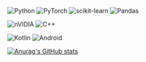 ![Python](https://img.shields.io/badge/python-3670A0?style=for-the-badge&logo=python&logoColor=ffdd54) ![PyTorch](https://img.shields.io/badge/PyTorch-%23EE4C2C.svg?style=for-the-badge&logo=PyTorch&logoColor=white) ![scikit-learn](https://img.shields.io/badge/scikit--learn-%23F7931E.svg?style=for-the-badge&logo=scikit-learn&logoColor=white) ![Pandas](https://img.shields.io/badge/pandas-%23150458.svg?style=for-the-badge&logo=pandas&logoColor=white) 

![nVIDIA](https://img.shields.io/badge/cuda-000000.svg?style=for-the-badge&logo=nVIDIA&logoColor=green) ![C++](https://img.shields.io/badge/c++-%2300599C.svg?style=for-the-badge&logo=c%2B%2B&logoColor=white)

![Kotlin](https://img.shields.io/badge/kotlin-%237F52FF.svg?style=for-the-badge&logo=kotlin&logoColor=white) ![Android](https://img.shields.io/badge/Android-3DDC84?style=for-the-badge&logo=android&logoColor=white) 

<!-- ![Kaggle](https://img.shields.io/badge/Kaggle-035a7d?style=for-the-badge&logo=kaggle&logoColor=white) ![nVIDIA](https://img.shields.io/badge/nVIDIA-%2376B900.svg?style=for-the-badge&logo=nVIDIA&logoColor=white) -->

[![Anurag's GitHub stats](https://github-readme-stats.vercel.app/api?username=LIvanoff)](https://github.com/anuraghazra/github-readme-stats)

<!-- [![Top Langs](https://github-readme-stats.vercel.app/api/top-langs/?username=LIvanoff&layout=compact)](https://github.com/LIvanoff/github-readme-stats) -->

<!-- [![GitHub Streak](http://github-readme-streak-stats.herokuapp.com?user=LIvanoff&theme=prussian&hide_border=true&border_radius=5&locale=ru&date_format=j%20M%5B%20Y%5D)](https://git.io/streak-stats) -->
<!-- [![GitHub Streak](https://streak-stats.demolab.com?user=LIvanoff&theme=transparent&hide_border=true&locale=ru&date_format=j%20M%5B%20Y%5D&mode=weekly)](https://git.io/streak-stats) -->
